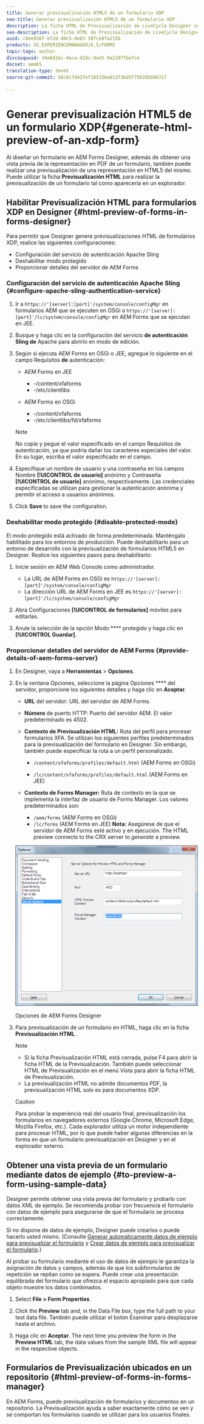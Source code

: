 ```yaml
---
title: Generar previsualización HTML5 de un formulario XDP
seo-title: Generar previsualización HTML5 de un formulario XDP
description: La ficha HTML de Previsualización de LiveCycle Designer se puede utilizar para previsualización de formularios tal como aparecen en un explorador.
seo-description: La ficha HTML de Previsualización de LiveCycle Designer se puede utilizar para previsualización de formularios tal como aparecen en un explorador.
uuid: cbee956f-bf2d-40c5-8e03-58fce0fa215b
products: SG_EXPERIENCEMANAGER/6.5/FORMS
topic-tags: author
discoiquuid: 34e6d1bc-4eca-42dc-9ae5-9a2107fbefce
docset: aem65
translation-type: tm+mt
source-git-commit: 56c6cfd437ef185336e81373bd5f758205b96317

---
```



# Generar previsualización HTML5 de un formulario XDP{#generate-html-preview-of-an-xdp-form}

Al diseñar un formulario en AEM Forms Designer, además de obtener una vista previa de la representación en PDF de un formulario, también puede realizar una previsualización de una representación en HTML5 del mismo. Puede utilizar la ficha **Previsualización HTML** para realizar la previsualización de un formulario tal como aparecería en un explorador.

## Habilitar Previsualización HTML para formularios XDP en Designer {#html-preview-of-forms-in-forms-designer}

Para permitir que Designer genere previsualizaciones HTML de formularios XDP, realice las siguientes configuraciones:

* Configuración del servicio de autenticación Apache Sling
* Deshabilitar modo protegido
* Proporcionar detalles del servidor de AEM Forms

### Configuración del servicio de autenticación Apache Sling {#configure-apache-sling-authentication-service}

1. Ir a `https://'[server]:[port]'/system/console/configMgr` en formularios AEM que se ejecuten en OSGi o
   `https://'[server]:[port]'/lc/system/console/configMgr` en AEM Forms que se ejecutan en JEE.
1. Busque y haga clic en la configuración del servicio **de autenticación Sling de** Apache para abrirlo en modo de edición.

1. Según si ejecuta AEM Forms en OSGi o JEE, agregue lo siguiente en el campo Requisitos **de** autenticación:

   * AEM Forms en JEE

      * -/content/xfaforms
      * -/etc/clientlibs
   * AEM Forms en OSGi

      * -/content/xfaforms
      * -/etc/clientlibs/fd/xfaforms
   >[!NOTE]
   >
   >No copie y pegue el valor especificado en el campo Requisitos de autenticación, ya que podría dañar los caracteres especiales del valor. En su lugar, escriba el valor especificado en el campo.

1. Especifique un nombre de usuario y una contraseña en los campos Nombre **[!UICONTROL de usuario]** anónimo y Contraseña **[!UICONTROL de usuario]** anónimo, respectivamente. Las credenciales especificadas se utilizan para gestionar la autenticación anónima y permitir el acceso a usuarios anónimos.
1. Click **Save** to save the configuration.

### Deshabilitar modo protegido {#disable-protected-mode}

El modo [](../../forms/using/get-xdp-pdf-documents-aem.md) protegido está activado de forma predeterminada. Manténgalo habilitado para los entornos de producción. Puede deshabilitarlo para un entorno de desarrollo con la previsualización de formularios HTML5 en Designer. Realice los siguientes pasos para deshabilitarlo:

1. Inicie sesión en AEM Web Console como administrador.

   * La URL de AEM Forms en OSGi es `https://'[server]:[port]'/system/console/configMgr`
   * La dirección URL de AEM Forms en JEE es `https://'[server]:[port]'/lc/system/console/configMgr`

1. Abra Configuraciones **[!UICONTROL de formularios]** móviles para editarlas.
1. Anule la selección de la opción Modo **** protegido y haga clic en **[!UICONTROL Guardar]**.

### Proporcionar detalles del servidor de AEM Forms {#provide-details-of-aem-forms-server}

1. En Designer, vaya a **Herramientas** > **Opciones**.
1. En la ventana Opciones, seleccione la página Opciones **** del servidor, proporcione los siguientes detalles y haga clic en **Aceptar**.

   * **URL** del servidor: URL del servidor de AEM Forms.

   * **Número** de puerto HTTP: Puerto del servidor AEM. El valor predeterminado es 4502.
   * **Contexto de Previsualización HTML:** Ruta del perfil para procesar formularios XFA. Se utilizan los siguientes perfiles predeterminados para la previsualización del formulario en Designer. Sin embargo, también puede especificar la ruta a un perfil personalizado.

      * `/content/xfaforms/profiles/default.html` (AEM Forms en OSGi)

      * `/lc/content/xfaforms/profiles/default.html` (AEM Forms en JEE)
   * **Contexto de Forms Manager:** Ruta de contexto en la que se implementa la interfaz de usuario de Forms Manager. Los valores predeterminados son:

      * `/aem/forms` (AEM Forms en OSGi)
      * `/lc/forms` (AEM Forms en JEE)
   **Nota:** Asegúrese de que el servidor de AEM Forms esté activo y en ejecución. The HTML preview connects to the CRX server to *generate* a preview.

   ![Opciones de AEM Forms Designer ](assets/server_options.png)

   Opciones de AEM Forms Designer

1. Para previsualización de un formulario en HTML, haga clic en la ficha **Previsualización HTML** .

   >[!NOTE]
   >
   >
   >
   >
   >    * Si la ficha Previsualización HTML está cerrada, pulse F4 para abrir la ficha HTML de la Previsualización. También puede seleccionar HTML de Previsualización en el menú Vista para abrir la ficha HTML de Previsualización.
   >    * La previsualización HTML no admite documentos PDF, la previsualización HTML solo es para documentos XDP.


   >[!CAUTION]
   >
   >Para probar la experiencia real del usuario final, previsualización los formularios en navegadores externos (Google Chrome, Microsoft Edge, Mozilla Firefox, etc.). Cada explorador utiliza un motor independiente para procesar HTML, por lo que puede haber algunas diferencias en la forma en que un formulario previsualización en Designer y en el explorador externo.

## Obtener una vista previa de un formulario mediante datos de ejemplo {#to-preview-a-form-using-sample-data}

Designer permite obtener una vista previa del formulario y probarlo con datos XML de ejemplo. Se recomienda probar con frecuencia el formulario con datos de ejemplo para asegurarse de que el formulario se procesa correctamente.

Si no dispone de datos de ejemplo, Designer puede crearlos o puede hacerlo usted mismo. (Consulte [Generar automáticamente datos de ejemplo para previsualizar el formulario](https://help.adobe.com/en_US/AEMForms/6.1/DesignerHelp/WS107c29ade9134a2c136ae6f212a1f379c94-8000.2.html#WS92d06802c76abadb-728f46ac129b395660c-7efe.2) y [Crear datos de ejemplo para previsualizar el formulario](https://help.adobe.com/en_US/AEMForms/6.1/DesignerHelp/WS107c29ade9134a2c136ae6f212a1f379c94-8000.2.html#WS92d06802c76abadb-728f46ac129b395660c-7eff.2).)

Al probar su formulario mediante el uso de datos de ejemplo le garantiza la asignación de datos y campos, además de que los subformularios de repetición se repitan como se espera. Puede crear una presentación equilibrada del formulario que ofrezca el espacio apropiado para que cada objeto muestre los datos combinados.

1. Select **File > Form Properties**.

1. Click the **Preview** tab and, in the Data File box, type the full path to your test data file. También puede utilizar el botón Examinar para desplazarse hasta el archivo.

1. Haga clic en **Aceptar**. The next time you preview the form in the **Preview HTML** tab, the data values from the sample XML file will appear in the respective objects.

## Formularios de Previsualización ubicados en un repositorio {#html-preview-of-forms-in-forms-manager}

En AEM Forms, puede previsualización de formularios y documentos en un repositorio. La Previsualización ayuda a saber exactamente cómo se ven y se comportan los formularios cuando se utilizan para los usuarios finales.
